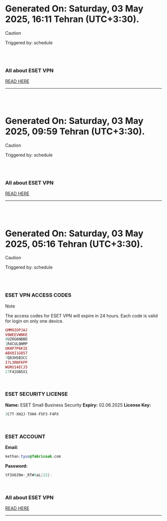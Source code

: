 # Generated On: Saturday, 03 May 2025, 16:11 Tehran (UTC+3:30).

> [!CAUTION]
> Triggered by: schedule

<br><br>

### All about ESET VPN

[READ HERE](https://t.me/F_NiREvil/2113)

---

<br><br>

# Generated On: Saturday, 03 May 2025, 09:59 Tehran (UTC+3:30).

> [!CAUTION]
> Triggered by: schedule

<br><br>

### All about ESET VPN

[READ HERE](https://t.me/F_NiREvil/2113)

---

<br><br>

# Generated On: Saturday, 03 May 2025, 05:16 Tehran (UTC+3:30).

> [!CAUTION]
> Triggered by: schedule

<br><br>

### ESET VPN ACCESS CODES

> [!NOTE]
> The access codes for ESET VPN will expire in 24 hours.
> Each code is valid for login on only one device.

```ruby
GMM9IOPJAJ
V0WEEVWNKE
8UZ0G6NBBD
1R4CULQNMP
UKHP7P6KIE
ABX8I1G857
7Q83H5B3CC
I7L3RNFKPP
WGRU14ECJ5
27F42GN5X1
```

<br>

### ESET SECURITY LICENSE

**Name:** ESET Small Business Security
**Expiry:** 02.06.2025
**License Key:**

```POV-Ray SDL
3C7T-XH2J-TXH4-F5F3-F4PX
```

<br>

### ESET ACCOUNT

**Email:**

```CSS
kethan.tyus@fabricoak.com
```

**Password:**

```POV-Ray SDL
tF3X639m~_RT#0aL|22{-
```

<br>

### All about ESET VPN

[READ HERE](https://t.me/F_NiREvil/2113)

---

<br><br>

